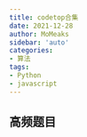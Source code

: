 ```yaml
---
title: codetop合集
date: 2021-12-28
author: MoMeaks
sidebar: 'auto'
categories:
- 算法
tags:
- Python
- javascript
---
```


## 高频题目